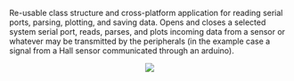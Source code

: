 Re-usable class structure and cross-platform application for reading serial ports, parsing, plotting, and saving data. Opens and closes a selected system serial port, reads, parses, and plots incoming data from a sensor or whatever may be transmitted by the peripherals (in the example case a signal from a Hall sensor communicated through an arduino).

<div style="text-align:center">
<img src="https://raw.githubusercontent.com/NickJoannette/qt-arduino-serial-interfaces/master/images/PortSuite.png"></div>
